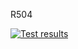 R504

[![Test results](ttps://github.com/Ghostrider75001/tp-r504/actions/workflows/pytest.yml/badge.svg)](https://github.com/Ghostrider75001/tp-r504/actions)
